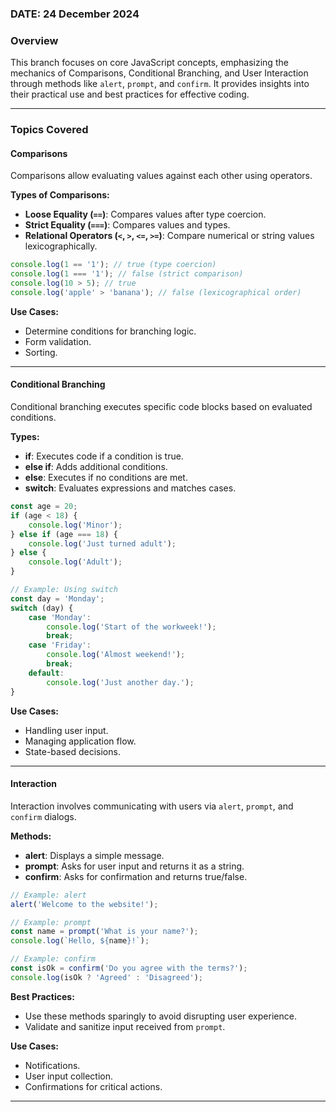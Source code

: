 ### DATE: 24 December 2024

### Overview
This branch focuses on core JavaScript concepts, emphasizing the mechanics of Comparisons, Conditional Branching, and User Interaction through methods like `alert`, `prompt`, and `confirm`. It provides insights into their practical use and best practices for effective coding.

---

### Topics Covered

#### **Comparisons**
Comparisons allow evaluating values against each other using operators.

**Types of Comparisons:**
- **Loose Equality (`==`)**: Compares values after type coercion.
- **Strict Equality (`===`)**: Compares values and types.
- **Relational Operators (`<`, `>`, `<=`, `>=`)**: Compare numerical or string values lexicographically.

```javascript
console.log(1 == '1'); // true (type coercion)
console.log(1 === '1'); // false (strict comparison)
console.log(10 > 5); // true
console.log('apple' > 'banana'); // false (lexicographical order)
```

**Use Cases:**
- Determine conditions for branching logic.
- Form validation.
- Sorting.

---

#### **Conditional Branching**
Conditional branching executes specific code blocks based on evaluated conditions.

**Types:**
- **if**: Executes code if a condition is true.
- **else if**: Adds additional conditions.
- **else**: Executes if no conditions are met.
- **switch**: Evaluates expressions and matches cases.

```javascript
const age = 20;
if (age < 18) {
    console.log('Minor');
} else if (age === 18) {
    console.log('Just turned adult');
} else {
    console.log('Adult');
}

// Example: Using switch
const day = 'Monday';
switch (day) {
    case 'Monday':
        console.log('Start of the workweek!');
        break;
    case 'Friday':
        console.log('Almost weekend!');
        break;
    default:
        console.log('Just another day.');
}
```

**Use Cases:**
- Handling user input.
- Managing application flow.
- State-based decisions.

---

#### **Interaction**
Interaction involves communicating with users via `alert`, `prompt`, and `confirm` dialogs.

**Methods:**
- **alert**: Displays a simple message.
- **prompt**: Asks for user input and returns it as a string.
- **confirm**: Asks for confirmation and returns true/false.

```javascript
// Example: alert
alert('Welcome to the website!');

// Example: prompt
const name = prompt('What is your name?');
console.log(`Hello, ${name}!`);

// Example: confirm
const isOk = confirm('Do you agree with the terms?');
console.log(isOk ? 'Agreed' : 'Disagreed');
```

**Best Practices:**
- Use these methods sparingly to avoid disrupting user experience.
- Validate and sanitize input received from `prompt`.

**Use Cases:**
- Notifications.
- User input collection.
- Confirmations for critical actions.

---

